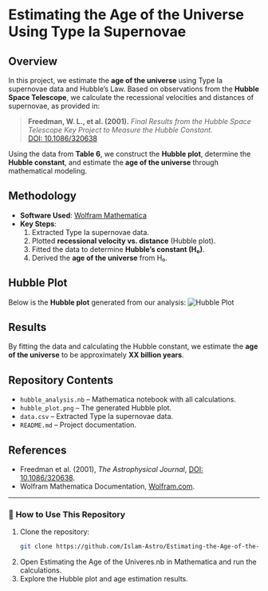 # **Estimating the Age of the Universe Using Type Ia Supernovae**

## **Overview**
In this project, we estimate the **age of the universe** using Type Ia supernovae data and Hubble’s Law. Based on observations from the **Hubble Space Telescope**, we calculate the recessional velocities and distances of supernovae, as provided in:

> **Freedman, W. L., et al. (2001).** *Final Results from the Hubble Space Telescope Key Project to Measure the Hubble Constant.*  
> [DOI: 10.1086/320638](https://doi.org/10.1086/320638)

Using the data from **Table 6**, we construct the **Hubble plot**, determine the **Hubble constant**, and estimate the **age of the universe** through mathematical modeling.

## **Methodology**
- **Software Used**: [Wolfram Mathematica](https://www.wolfram.com/mathematica/)
- **Key Steps**:
  1. Extracted Type Ia supernovae data.
  2. Plotted **recessional velocity vs. distance** (Hubble plot).
  3. Fitted the data to determine **Hubble’s constant (H₀)**.
  4. Derived the **age of the universe** from H₀.

## **Hubble Plot**
Below is the **Hubble plot** generated from our analysis:
![Hubble Plot](https://github.com/user-attachments/assets/ff16e4ea-f5a8-4ebe-944f-c6983560ec25)

## **Results**
By fitting the data and calculating the Hubble constant, we estimate the **age of the universe** to be approximately **XX billion years**.

## **Repository Contents**
- `hubble_analysis.nb` – Mathematica notebook with all calculations.
- `hubble_plot.png` – The generated Hubble plot.
- `data.csv` – Extracted Type Ia supernovae data.
- `README.md` – Project documentation.

## **References**
- Freedman et al. (2001), *The Astrophysical Journal*, [DOI: 10.1086/320638](https://doi.org/10.1086/320638).
- Wolfram Mathematica Documentation, [Wolfram.com](https://www.wolfram.com/).

---

### 🔗 **How to Use This Repository**
1. Clone the repository:
   ```bash
   git clone https://github.com/Islam-Astro/Estimating-the-Age-of-the-Universe.git
2. Open Estimating the Age of the Univeres.nb in Mathematica and run the calculations.
3. Explore the Hubble plot and age estimation results.


